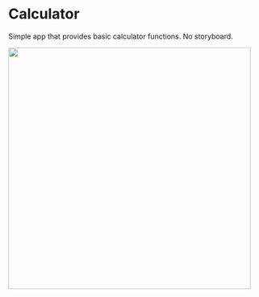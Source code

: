 # Calculator

Simple app that provides basic calculator functions.
No storyboard.

<img src="https://user-images.githubusercontent.com/92307816/160286912-ed02d53a-aabe-4a3a-bf4e-44161a808e00.png" width="480">
